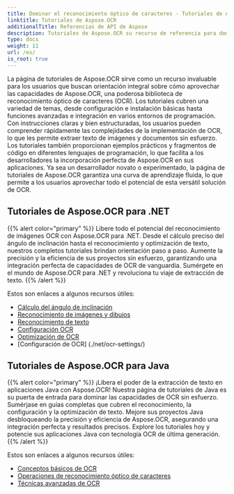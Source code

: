 ```yaml
---
title: Dominar el reconocimiento óptico de caracteres - Tutoriales de Aspose.OCR
linktitle: Tutoriales de Aspose.OCR
additionalTitle: Referencias de API de Aspose
description: Tutoriales de Aspose.OCR su recurso de referencia para dominar el reconocimiento óptico de caracteres con instrucciones claras y ejemplos prácticos en varios idiomas.
type: docs
weight: 11
url: /es/
is_root: true
---
```


La página de tutoriales de Aspose.OCR sirve como un recurso invaluable para los usuarios que buscan orientación integral sobre cómo aprovechar las capacidades de Aspose.OCR, una poderosa biblioteca de reconocimiento óptico de caracteres (OCR). Los tutoriales cubren una variedad de temas, desde configuración e instalación básicas hasta funciones avanzadas e integración en varios entornos de programación. Con instrucciones claras y bien estructuradas, los usuarios pueden comprender rápidamente las complejidades de la implementación de OCR, lo que les permite extraer texto de imágenes y documentos sin esfuerzo. Los tutoriales también proporcionan ejemplos prácticos y fragmentos de código en diferentes lenguajes de programación, lo que facilita a los desarrolladores la incorporación perfecta de Aspose.OCR en sus aplicaciones. Ya sea un desarrollador novato o experimentado, la página de tutoriales de Aspose.OCR garantiza una curva de aprendizaje fluida, lo que permite a los usuarios aprovechar todo el potencial de esta versátil solución de OCR.

## Tutoriales de Aspose.OCR para .NET
{{% alert color="primary" %}}
Libere todo el potencial del reconocimiento de imágenes OCR con Aspose.OCR para .NET. Desde el cálculo preciso del ángulo de inclinación hasta el reconocimiento y optimización de texto, nuestros completos tutoriales brindan orientación paso a paso. Aumente la precisión y la eficiencia de sus proyectos sin esfuerzo, garantizando una integración perfecta de capacidades de OCR de vanguardia. Sumérgete en el mundo de Aspose.OCR para .NET y revoluciona tu viaje de extracción de texto.
{{% /alert %}}

Estos son enlaces a algunos recursos útiles:
 
- [Cálculo del ángulo de inclinación](./net/skew-angle-calculation/)
- [Reconocimiento de imágenes y dibujos](./net/image-and-drawing-recognition/)
- [Reconocimiento de texto](./net/text-recognition/)
- [Configuración OCR](./net/ocr-configuration/)
- [Optimización de OCR](./net/ocr-optimization/)
- [Configuración de OCR] (./net/ocr-settings/)


## Tutoriales de Aspose.OCR para Java
{{% alert color="primary" %}}
¡Libera el poder de la extracción de texto en aplicaciones Java con Aspose.OCR! Nuestra página de tutoriales de Java es su puerta de entrada para dominar las capacidades de OCR sin esfuerzo. Sumérjase en guías completas que cubren el reconocimiento, la configuración y la optimización de texto. Mejore sus proyectos Java desbloqueando la precisión y eficiencia de Aspose.OCR, asegurando una integración perfecta y resultados precisos. Explore los tutoriales hoy y potencie sus aplicaciones Java con tecnología OCR de última generación.
{{% /alert %}}

Estos son enlaces a algunos recursos útiles:
 
- [Conceptos básicos de OCR](./java/ocr-basics/)
- [Operaciones de reconocimiento óptico de caracteres](./java/ocr-operations/)
- [Técnicas avanzadas de OCR](./java/advanced-ocr-techniques/)



